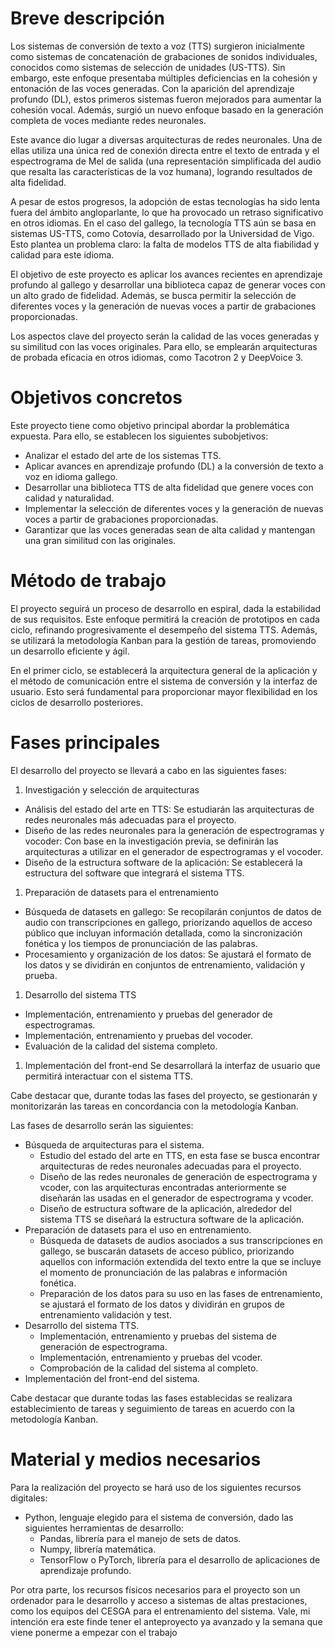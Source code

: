 # Breve descripción
Los sistemas de conversión de texto a voz (TTS) surgieron inicialmente como sistemas de concatenación de grabaciones de sonidos individuales, conocidos como sistemas de selección de unidades (US-TTS). Sin embargo, este enfoque presentaba múltiples deficiencias en la cohesión y entonación de las voces generadas. Con la aparición del aprendizaje profundo (DL), estos primeros sistemas fueron mejorados para aumentar la cohesión vocal. Además, surgió un nuevo enfoque basado en la generación completa de voces mediante redes neuronales.

Este avance dio lugar a diversas arquitecturas de redes neuronales. Una de ellas utiliza una única red de conexión directa entre el texto de entrada y el espectrograma de Mel de salida (una representación simplificada del audio que resalta las características de la voz humana), logrando resultados de alta fidelidad.

A pesar de estos progresos, la adopción de estas tecnologías ha sido lenta fuera del ámbito angloparlante, lo que ha provocado un retraso significativo en otros idiomas. En el caso del gallego, la tecnología TTS aún se basa en sistemas US-TTS, como Cotovía, desarrollado por la Universidad de Vigo. Esto plantea un problema claro: la falta de modelos TTS de alta fiabilidad y calidad para este idioma.

El objetivo de este proyecto es aplicar los avances recientes en aprendizaje profundo al gallego y desarrollar una biblioteca capaz de generar voces con un alto grado de fidelidad. Además, se busca permitir la selección de diferentes voces y la generación de nuevas voces a partir de grabaciones proporcionadas.

Los aspectos clave del proyecto serán la calidad de las voces generadas y su similitud con las voces originales. Para ello, se emplearán arquitecturas de probada eficacia en otros idiomas, como Tacotron 2 y DeepVoice 3.
# Objetivos concretos
Este proyecto tiene como objetivo principal abordar la problemática expuesta. Para ello, se establecen los siguientes subobjetivos:
- Analizar el estado del arte de los sistemas TTS.
- Aplicar avances en aprendizaje profundo (DL) a la conversión de texto a voz en idioma gallego.
- Desarrollar una biblioteca TTS de alta fidelidad que genere voces con calidad y naturalidad.
- Implementar la selección de diferentes voces y la generación de nuevas voces a partir de grabaciones proporcionadas.
- Garantizar que las voces generadas sean de alta calidad y mantengan una gran similitud con las originales.
# Método de trabajo
El proyecto seguirá un proceso de desarrollo en espiral, dada la estabilidad de sus requisitos. Este enfoque permitirá la creación de prototipos en cada ciclo, refinando progresivamente el desempeño del sistema TTS. Además, se utilizará la metodología Kanban para la gestión de tareas, promoviendo un desarrollo eficiente y ágil.

En el primer ciclo, se establecerá la arquitectura general de la aplicación y el método de comunicación entre el sistema de conversión y la interfaz de usuario. Esto será fundamental para proporcionar mayor flexibilidad en los ciclos de desarrollo posteriores.
# Fases principales
El desarrollo del proyecto se llevará a cabo en las siguientes fases:
 1. Investigación y selección de arquitecturas
- Análisis del estado del arte en TTS: Se estudiarán las arquitecturas de redes neuronales más adecuadas para el proyecto.
- Diseño de las redes neuronales para la generación de espectrogramas y vocoder: Con base en la investigación previa, se definirán las arquitecturas a utilizar en el generador de espectrogramas y el vocoder.
- Diseño de la estructura software de la aplicación: Se establecerá la estructura del software que integrará el sistema TTS.
 1. Preparación de datasets para el entrenamiento
- Búsqueda de datasets en gallego: Se recopilarán conjuntos de datos de audio con transcripciones en gallego, priorizando aquellos de acceso público que incluyan información detallada, como la sincronización fonética y los tiempos de pronunciación de las palabras.
- Procesamiento y organización de los datos: Se ajustará el formato de los datos y se dividirán en conjuntos de entrenamiento, validación y prueba.
 1. Desarrollo del sistema TTS
- Implementación, entrenamiento y pruebas del generador de espectrogramas.
- Implementación, entrenamiento y pruebas del vocoder.
- Evaluación de la calidad del sistema completo.
 1. Implementación del front-end
Se desarrollará la interfaz de usuario que permitirá interactuar con el sistema TTS.

Cabe destacar que, durante todas las fases del proyecto, se gestionarán y monitorizarán las tareas en concordancia con la metodología Kanban.




Las fases de desarrollo serán las siguientes:
- Búsqueda de arquitecturas para el sistema.
	- Estudio del estado del arte en TTS, en esta fase se busca encontrar arquitecturas de redes neuronales adecuadas para el proyecto.
	- Diseño de las redes neuronales de generación de espectrograma y vcoder, con las arquitecturas encontradas anteriormente se diseñarán las usadas en el generador de espectrograma y vcoder.
	- Diseño de estructura software de la aplicación, alrededor del sistema TTS se diseñará la estructura software de la aplicación.
- Preparación de datasets para el uso en entrenamiento.
	- Búsqueda de datasets de audios asociados a sus transcripciones en gallego, se buscarán datasets de acceso público, priorizando aquellos con información extendida del texto entre la que se incluye el momento de pronunciación de las palabras e información fonética.
	- Preparación de los datos para su uso en las fases de entrenamiento, se ajustará el formato de los datos y dividirán en grupos de entrenamiento validación y test.
- Desarrollo del sistema TTS.
	- Implementación, entrenamiento y pruebas del sistema de generación de espectrograma.
	- Implementación, entrenamiento y pruebas del vcoder.
	- Comprobación de la calidad del sistema al completo.
- Implementación del front-end del sistema.

Cabe destacar que durante todas las fases establecidas se realizara establecimiento de tareas y seguimiento de tareas en acuerdo con la metodología Kanban.
# Material y medios necesarios
Para la realización del proyecto se hará uso de los siguientes recursos digitales:
- Python, lenguaje elegido para el sistema de conversión, dado las siguientes herramientas de desarrollo:
	- Pandas, librería para el manejo de sets de datos.
	- Numpy, librería matemática.
	- TensorFlow o PyTorch, librería para el desarrollo de aplicaciones de aprendizaje profundo.

Por otra parte, los recursos físicos necesarios para el proyecto son un ordenador para le desarrollo y acceso a sistemas de altas prestaciones, como los equipos del CESGA para el entrenamiento del sistema.
Vale, mi intención era este finde tener el anteproyecto ya avanzado y la semana que viene ponerme a empezar con el trabajo